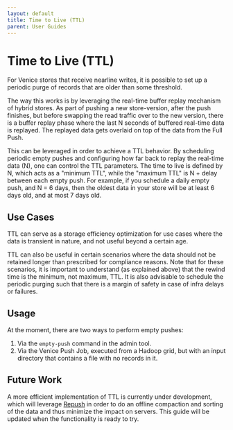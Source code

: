 ```yaml
---
layout: default
title: Time to Live (TTL)
parent: User Guides
---
```


# Time to Live (TTL)
For Venice stores that receive nearline writes, it is possible to set up a periodic purge of records that are older than
some threshold.

The way this works is by leveraging the real-time buffer replay mechanism of hybrid stores. As part of pushing a new 
store-version, after the push finishes, but before swapping the read traffic over to the new version, there is a buffer
replay phase where the last N seconds of buffered real-time data is replayed. The replayed data gets overlaid on top of
the data from the Full Push.

This can be leveraged in order to achieve a TTL behavior. By scheduling periodic empty pushes and configuring how far 
back to replay the real-time data (N), one can control the TTL parameters. The time to live is defined by N, which acts 
as a "minimum TTL", while the "maximum TTL" is N + delay between each empty push. For example, if you schedule a daily 
empty push, and N = 6 days, then the oldest data in your store will be at least 6 days old, and at most 7 days old.

## Use Cases
TTL can serve as a storage efficiency optimization for use cases where the data is transient in nature, and not useful
beyond a certain age.

TTL can also be useful in certain scenarios where the data should not be retained longer than prescribed for compliance
reasons. Note that for these scenarios, it is important to understand (as explained above) that the rewind time is the 
minimum, not maximum, TTL. It is also advisable to schedule the periodic purging such that there is a margin of safety 
in case of infra delays or failures.

## Usage
At the moment, there are two ways to perform empty pushes:
1. Via the `empty-push` command in the admin tool.
2. Via the Venice Push Job, executed from a Hadoop grid, but with an input directory that contains a file with no 
   records in it.

## Future Work
A more efficient implementation of TTL is currently under development, which will leverage [Repush](../ops_guide/repush.md)
in order to do an offline compaction and sorting of the data and thus minimize the impact on servers. This guide will be
updated when the functionality is ready to try.